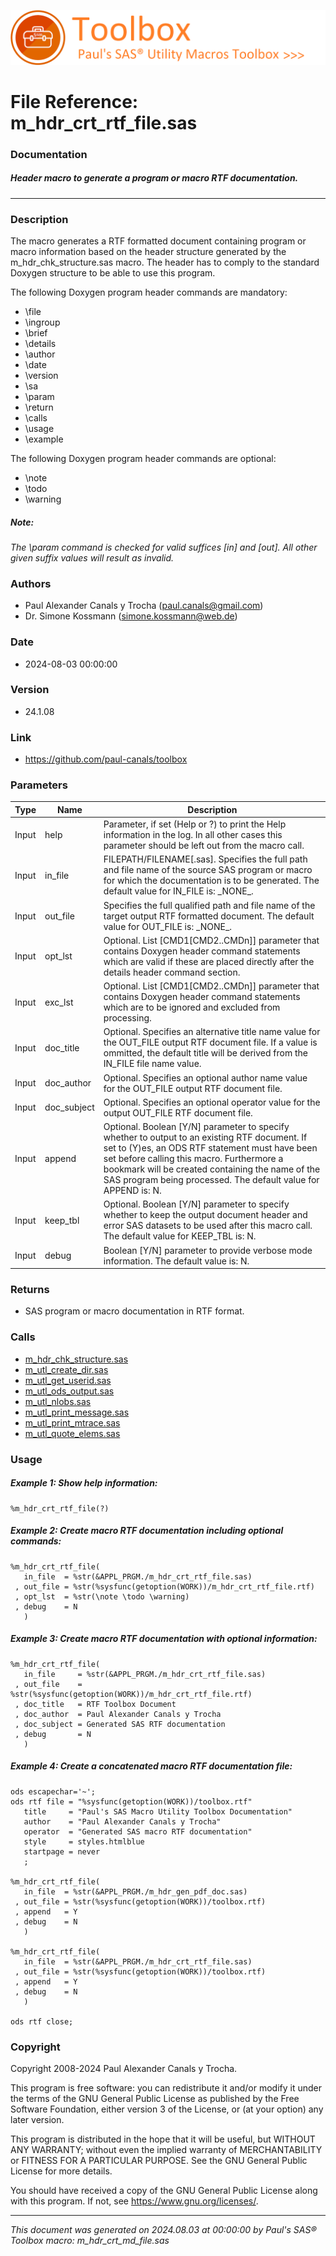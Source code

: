 ![../../misc/images/doc_banner.png](../../misc/images/doc_banner.png)
# 
# File Reference: m_hdr_crt_rtf_file.sas

### Documentation

##### Header macro to generate a program or macro RTF documentation.

***

### Description
The macro generates a RTF formatted document containing program or macro information based on the header structure generated by the m_hdr_chk_structure.sas macro. The header has to comply to the standard Doxygen structure to be able to use this program.

 The following Doxygen program header commands are mandatory:

- \file
- \ingroup
- \brief
- \details
- \author
- \date
- \version
- \sa
- \param
- \return
- \calls
- \usage
- \example

 The following Doxygen program header commands are optional:

- \note
- \todo
- \warning



##### *Note:*
*The \param command is checked for valid suffices [in] and [out]. All other given suffix values will result as invalid.*

### Authors
* Paul Alexander Canals y Trocha (paul.canals@gmail.com)
* Dr. Simone Kossmann (simone.kossmann@web.de)

### Date
* 2024-08-03 00:00:00

### Version
* 24.1.08

### Link
* https://github.com/paul-canals/toolbox

### Parameters
| Type | Name | Description |
| ---- | ---- | ----------- |
| Input | help | Parameter, if set (Help or ?) to print the Help information in the log. In all other cases this parameter should be left out from the macro call. |
| Input | in_file | FILEPATH/FILENAME[.sas]. Specifies the full path and file name of the source SAS program or macro for which the documentation is to be generated. The default value for IN_FILE is: \_NONE\_. |
| Input | out_file | Specifies the full qualified path and file name of the target output RTF formatted document. The default value for OUT_FILE is: \_NONE\_. |
| Input | opt_lst | Optional. List [CMD1[CMD2..CMDn]] parameter that contains Doxygen header command statements which are valid if these are placed directly after the details header command section. |
| Input | exc_lst | Optional. List [CMD1[CMD2..CMDn]] parameter that contains Doxygen header command statements which are to be ignored and excluded from processing. |
| Input | doc_title | Optional. Specifies an alternative title name value for the OUT_FILE output RTF document file. If a value is ommitted, the default title will be derived from the IN_FILE file name value. |
| Input | doc_author | Optional. Specifies an optional author name value for the OUT_FILE output RTF document file. |
| Input | doc_subject | Optional. Specifies an optional operator value for the output OUT_FILE RTF document file. |
| Input | append | Optional. Boolean [Y/N] parameter to specify whether to output to an existing RTF document. If set to (Y)es, an ODS RTF statement must have been set before calling this macro. Furthermore a bookmark will be created containing the name of the SAS program being processed. The default value for APPEND is: N. |
| Input | keep_tbl | Optional. Boolean [Y/N] parameter to specify whether to keep the output document header and error SAS datasets to be used after this macro call. The default value for KEEP_TBL is: N. |
| Input | debug | Boolean [Y/N] parameter to provide verbose mode information. The default value is: N. |

### Returns
* SAS program or macro documentation in RTF format.

### Calls
* [m_hdr_chk_structure.sas](m_hdr_chk_structure.md)
* [m_utl_create_dir.sas](m_utl_create_dir.md)
* [m_utl_get_userid.sas](m_utl_get_userid.md)
* [m_utl_ods_output.sas](m_utl_ods_output.md)
* [m_utl_nlobs.sas](m_utl_nlobs.md)
* [m_utl_print_message.sas](m_utl_print_message.md)
* [m_utl_print_mtrace.sas](m_utl_print_mtrace.md)
* [m_utl_quote_elems.sas](m_utl_quote_elems.md)

### Usage

##### Example 1: Show help information:
```sas
%m_hdr_crt_rtf_file(?)
```

##### Example 2: Create macro RTF documentation including optional commands:
```sas
%m_hdr_crt_rtf_file(
   in_file  = %str(&APPL_PRGM./m_hdr_crt_rtf_file.sas)
 , out_file = %str(%sysfunc(getoption(WORK))/m_hdr_crt_rtf_file.rtf)
 , opt_lst  = %str(\note \todo \warning)
 , debug    = N
   )
```

##### Example 3: Create macro RTF documentation with optional information:
```sas
%m_hdr_crt_rtf_file(
   in_file     = %str(&APPL_PRGM./m_hdr_crt_rtf_file.sas)
 , out_file    = %str(%sysfunc(getoption(WORK))/m_hdr_crt_rtf_file.rtf)
 , doc_title   = RTF Toolbox Document
 , doc_author  = Paul Alexander Canals y Trocha
 , doc_subject = Generated SAS RTF documentation
 , debug       = N
   )
```

##### Example 4: Create a concatenated macro RTF documentation file:
```sas
ods escapechar='~';
ods rtf file = "%sysfunc(getoption(WORK))/toolbox.rtf"
   title     = "Paul's SAS Macro Utility Toolbox Documentation"
   author    = "Paul Alexander Canals y Trocha"
   operator  = "Generated SAS macro RTF documentation"
   style     = styles.htmlblue
   startpage = never
   ;

%m_hdr_crt_rtf_file(
   in_file  = %str(&APPL_PRGM./m_hdr_gen_pdf_doc.sas)
 , out_file = %str(%sysfunc(getoption(WORK))/toolbox.rtf)
 , append   = Y
 , debug    = N
   )

%m_hdr_crt_rtf_file(
   in_file  = %str(&APPL_PRGM./m_hdr_crt_rtf_file.sas)
 , out_file = %str(%sysfunc(getoption(WORK))/toolbox.rtf)
 , append   = Y
 , debug    = N
   )

ods rtf close;
```

### Copyright
Copyright 2008-2024 Paul Alexander Canals y Trocha. 
 
This program is free software: you can redistribute it and/or modify 
it under the terms of the GNU General Public License as published by 
the Free Software Foundation, either version 3 of the License, or 
(at your option) any later version. 
 
This program is distributed in the hope that it will be useful, 
but WITHOUT ANY WARRANTY; without even the implied warranty of 
MERCHANTABILITY or FITNESS FOR A PARTICULAR PURPOSE. See the 
GNU General Public License for more details. 
 
You should have received a copy of the GNU General Public License 
along with this program. If not, see <https://www.gnu.org/licenses/>. 


***
*This document was generated on 2024.08.03 at 00:00:00 by Paul's SAS&reg; Toolbox macro: m_hdr_crt_md_file.sas*
